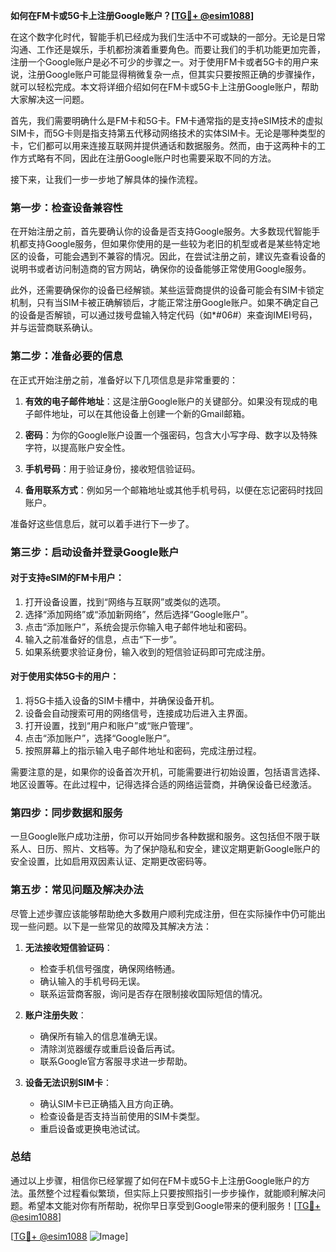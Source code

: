 **如何在FM卡或5G卡上注册Google账户？[[TG💪+ @esim1088](https://t.me/s/esim1088)]**

在这个数字化时代，智能手机已经成为我们生活中不可或缺的一部分。无论是日常沟通、工作还是娱乐，手机都扮演着重要角色。而要让我们的手机功能更加完善，注册一个Google账户是必不可少的步骤之一。对于使用FM卡或者5G卡的用户来说，注册Google账户可能显得稍微复杂一点，但其实只要按照正确的步骤操作，就可以轻松完成。本文将详细介绍如何在FM卡或5G卡上注册Google账户，帮助大家解决这一问题。

首先，我们需要明确什么是FM卡和5G卡。FM卡通常指的是支持eSIM技术的虚拟SIM卡，而5G卡则是指支持第五代移动网络技术的实体SIM卡。无论是哪种类型的卡，它们都可以用来连接互联网并提供通话和数据服务。然而，由于这两种卡的工作方式略有不同，因此在注册Google账户时也需要采取不同的方法。

接下来，让我们一步一步地了解具体的操作流程。

### 第一步：检查设备兼容性

在开始注册之前，首先要确认你的设备是否支持Google服务。大多数现代智能手机都支持Google服务，但如果你使用的是一些较为老旧的机型或者是某些特定地区的设备，可能会遇到不兼容的情况。因此，在尝试注册之前，建议先查看设备的说明书或者访问制造商的官方网站，确保你的设备能够正常使用Google服务。

此外，还需要确保你的设备已经解锁。某些运营商提供的设备可能会有SIM卡锁定机制，只有当SIM卡被正确解锁后，才能正常注册Google账户。如果不确定自己的设备是否解锁，可以通过拨号盘输入特定代码（如*#06#）来查询IMEI号码，并与运营商联系确认。

### 第二步：准备必要的信息

在正式开始注册之前，准备好以下几项信息是非常重要的：

1. **有效的电子邮件地址**：这是注册Google账户的关键部分。如果没有现成的电子邮件地址，可以在其他设备上创建一个新的Gmail邮箱。
   
2. **密码**：为你的Google账户设置一个强密码，包含大小写字母、数字以及特殊字符，以提高账户安全性。

3. **手机号码**：用于验证身份，接收短信验证码。

4. **备用联系方式**：例如另一个邮箱地址或其他手机号码，以便在忘记密码时找回账户。

准备好这些信息后，就可以着手进行下一步了。

### 第三步：启动设备并登录Google账户

#### 对于支持eSIM的FM卡用户：

1. 打开设备设置，找到“网络与互联网”或类似的选项。
2. 选择“添加网络”或“添加新网络”，然后选择“Google账户”。
3. 点击“添加账户”，系统会提示你输入电子邮件地址和密码。
4. 输入之前准备好的信息，点击“下一步”。
5. 如果系统要求验证身份，输入收到的短信验证码即可完成注册。

#### 对于使用实体5G卡的用户：

1. 将5G卡插入设备的SIM卡槽中，并确保设备开机。
2. 设备会自动搜索可用的网络信号，连接成功后进入主界面。
3. 打开设置，找到“用户和账户”或“账户管理”。
4. 点击“添加账户”，选择“Google账户”。
5. 按照屏幕上的指示输入电子邮件地址和密码，完成注册过程。

需要注意的是，如果你的设备首次开机，可能需要进行初始设置，包括语言选择、地区设置等。在此过程中，记得选择合适的网络运营商，并确保设备已经激活。

### 第四步：同步数据和服务

一旦Google账户成功注册，你可以开始同步各种数据和服务。这包括但不限于联系人、日历、照片、文档等。为了保护隐私和安全，建议定期更新Google账户的安全设置，比如启用双因素认证、定期更改密码等。

### 第五步：常见问题及解决办法

尽管上述步骤应该能够帮助绝大多数用户顺利完成注册，但在实际操作中仍可能出现一些问题。以下是一些常见的故障及其解决方法：

1. **无法接收短信验证码**：
   - 检查手机信号强度，确保网络畅通。
   - 确认输入的手机号码无误。
   - 联系运营商客服，询问是否存在限制接收国际短信的情况。

2. **账户注册失败**：
   - 确保所有输入的信息准确无误。
   - 清除浏览器缓存或重启设备后再试。
   - 联系Google官方客服寻求进一步帮助。

3. **设备无法识别SIM卡**：
   - 确认SIM卡已正确插入且方向正确。
   - 检查设备是否支持当前使用的SIM卡类型。
   - 重启设备或更换电池试试。

### 总结

通过以上步骤，相信你已经掌握了如何在FM卡或5G卡上注册Google账户的方法。虽然整个过程看似繁琐，但实际上只要按照指引一步步操作，就能顺利解决问题。希望本文能对你有所帮助，祝你早日享受到Google带来的便利服务！[[TG💪+ @esim1088](https://t.me/s/esim1088)]

[[TG💪+ @esim1088](https://t.me/s/esim1088) ![Image](https://i.postimg.cc/4NQfJmqS/Snipaste-2025-05-13-00-14-12.png)]